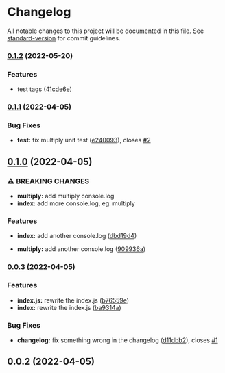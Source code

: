 # Changelog

All notable changes to this project will be documented in this file. See [standard-version](https://github.com/conventional-changelog/standard-version) for commit guidelines.

### [0.1.2](https://github.com/REND42/conventional-commit-template/compare/v0.1.1...v0.1.2) (2022-05-20)


### Features

* test tags ([41cde6e](https://github.com/REND42/conventional-commit-template/commit/41cde6e5574906bc1effc077a8855c41223fd563))

### [0.1.1](https://github.com/REND42/conventional-commit-template/compare/v0.1.0...v0.1.1) (2022-04-05)


### Bug Fixes

* **test:** fix multiply unit test ([e240093](https://github.com/REND42/conventional-commit-template/commit/e2400933348e747e0d2c3c0ef1ca50272e78b19a)), closes [#2](https://github.com/REND42/conventional-commit-template/issues/2)

## [0.1.0](https://github.com/REND42/conventional-commit-template/compare/v0.0.3...v0.1.0) (2022-04-05)


### ⚠ BREAKING CHANGES

* **multiply:** add multiply console.log
* **index:** add more console.log, eg: multiply

### Features

* **index:** add another console.log ([dbd19d4](https://github.com/REND42/conventional-commit-template/commit/dbd19d42932c2cfd5000cc0f547e92656e72cec8))


* **multiply:** add another console.log ([909936a](https://github.com/REND42/conventional-commit-template/commit/909936aa6b8e079d64ab9c0d9bb5167fa56a26f2))

### [0.0.3](https://github.com/REND42/conventional-commit-template/compare/v0.0.2...v0.0.3) (2022-04-05)


### Features

* **index.js:** rewrite the index.js ([b76559e](https://github.com/REND42/conventional-commit-template/commit/b76559efe61dbfb85c85419bd92c2d08766fb30a))
* **index:** rewrite the index.js ([ba9314a](https://github.com/REND42/conventional-commit-template/commit/ba9314a1ec5104da93238428bdd57d6e216ffa51))


### Bug Fixes

* **changelog:** fix something wrong in the changelog ([d11dbb2](https://github.com/REND42/conventional-commit-template/commit/d11dbb21bbe74cbd0a3c7953b904c0142f5f4467)), closes [#1](https://github.com/REND42/conventional-commit-template/issues/1)

## 0.0.2 (2022-04-05)
